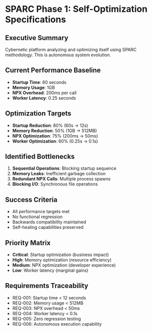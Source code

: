 # SPARC Phase 1: Self-Optimization Specifications

## Executive Summary
Cybernetic platform analyzing and optimizing itself using SPARC methodology. This is autonomous system evolution.

## Current Performance Baseline
- **Startup Time**: 60 seconds
- **Memory Usage**: 1GB
- **NPX Overhead**: 200ms per call
- **Worker Latency**: 0.25 seconds

## Optimization Targets
- **Startup Reduction**: 80% (60s → 12s)
- **Memory Reduction**: 50% (1GB → 512MB)
- **NPX Optimization**: 75% (200ms → 50ms)
- **Worker Optimization**: 60% (0.25s → 0.1s)

## Identified Bottlenecks
1. **Sequential Operations**: Blocking startup sequence
2. **Memory Leaks**: Inefficient garbage collection
3. **Redundant NPX Calls**: Multiple process spawns
4. **Blocking I/O**: Synchronous file operations

## Success Criteria
- All performance targets met
- No functional regression
- Backwards compatibility maintained
- Self-healing capabilities preserved

## Priority Matrix
- **Critical**: Startup optimization (business impact)
- **High**: Memory optimization (resource efficiency)
- **Medium**: NPX optimization (developer experience)
- **Low**: Worker latency (marginal gains)

## Requirements Traceability
- REQ-001: Startup time < 12 seconds
- REQ-002: Memory usage < 512MB
- REQ-003: NPX overhead < 50ms
- REQ-004: Worker latency < 0.1s
- REQ-005: Zero regression testing
- REQ-006: Autonomous execution capability